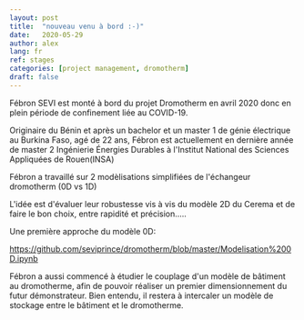 ```yaml
---
layout: post
title:  "nouveau venu à bord :-)"
date:   2020-05-29
author: alex
lang: fr
ref: stages
categories: [project management, dromotherm]
draft: false
---
```


Fébron SEVI est monté à bord du projet Dromotherm en avril 2020 donc en plein période de confinement liée au COVID-19. 

Originaire du Bénin et après un bachelor et un master 1 de génie électrique au Burkina Faso, agé de 22 ans, Fébron est actuellement 
en dernière année de master 2 Ingénierie Énergies Durables à l'Institut National des Sciences Appliquées de Rouen(INSA)

Fébron a travaillé sur 2 modèlisations simplifiées de l'échangeur dromotherm (0D vs 1D)

L'idée est d'évaluer leur robustesse vis à vis du modèle 2D du Cerema et de faire le bon choix, entre rapidité et précision.....

Une première approche du modèle 0D:

https://github.com/seviprince/dromotherm/blob/master/Modelisation%200D.ipynb

Fébron a aussi commencé à étudier le couplage d'un modèle de bâtiment au dromotherme, afin de pouvoir réaliser un premier 
dimensionnement du futur démonstrateur. Bien entendu, il restera à intercaler un modèle de stockage entre le bâtiment et 
le dromotherme.
